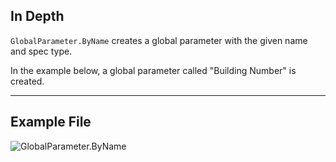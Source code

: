 ## In Depth
`GlobalParameter.ByName` creates a global parameter with the given name and spec type.

In the example below, a global parameter called "Building Number" is created.
___
## Example File

![GlobalParameter.ByName](./Revit.Elements.GlobalParameter.ByName_img.jpg)
